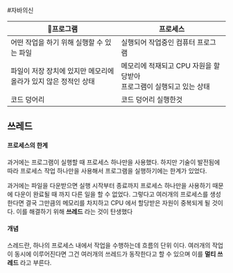 #자바의신 

| 프로그램 | 프로세스 |
| ---- | ---- |
| 어떤 작업을 하기 위해 실행할 수 있는 파일 | 실행되어 작업중인 컴퓨터 프로그램 |
| 파일이 저장 장치에 있지만 메모리에<br>올라가 있지 않은 정적인 상태 | 메모리에 적재되고 CPU 자원을 할당받아 <br>프로그램이 실행되고 있는 상태 |
| 코드 덩어리 | 코드 덩어리 실행한것 |

## 쓰레드
#### 프로세스의 한계
과거에는 프로그램이 실행할 때 프로세스 하나만을 사용했다. 하지만 기술이 발전됨에 따라 프로세스 작업 하나만을 사용해서 프로그램을 실행하기에는 한계가 있었다.

과거에는 파일을 다운받으면 실행 시작부터 종료까지 프로세스 하나만을 사용하기 때문에 다운이 완료될 때 까지 다른 일을 할 수 없었다. 그렇다고 여러개의 프로세스를 생성한다면 결국 그만큼의 메모리를 차지하고 CPU 에서 할당받은 자원이 중복되게 될 것이다. 이를 해결하기 위해 **쓰레드** 라는 것이 탄생했다

#### 개념
스레드란, 하나의 프로세스 내에서 작업을 수행하는데 흐름의 단위 이다.
여러개의 작업이 동시에 이루어진다면 그건 여러개의 쓰레드가 동작한다고 할 수 있으며 이를 **멀티 쓰레드** 라고 부른다.
